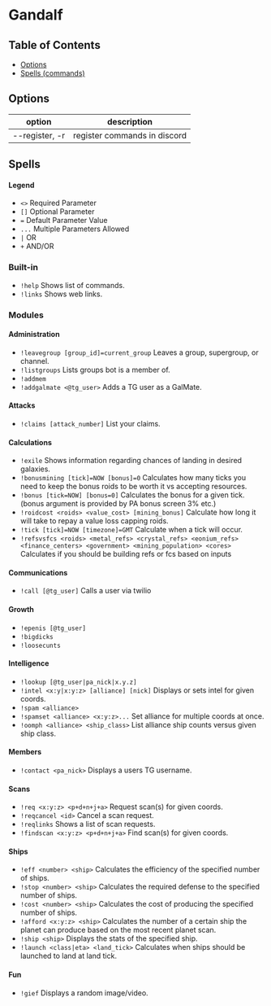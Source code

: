 # Gandalf

## Table of Contents
* [Options](#options)
* [Spells (commands)](#spells)

## Options
| option         | description                  |
|----------------|------------------------------|
| --register, -r | register commands in discord |

## Spells
#### Legend
* `<>` Required Parameter
* `[]` Optional Parameter
* `=` Default Parameter Value
* `...` Multiple Parameters Allowed
* `|` OR
* `+` AND/OR


### Built-in
* `!help` Shows list of commands.
* `!links` Shows web links.

### Modules
#### Administration
* `!leavegroup [group_id]=current_group` Leaves a group, supergroup, or channel.
* `!listgroups` Lists groups bot is a member of.
* `!addmem` 
* `!addgalmate <@tg_user>` Adds a TG user as a GalMate.

#### Attacks
* `!claims [attack_number]` List your claims.

#### Calculations
* `!exile` Shows information regarding chances of landing in desired galaxies.
* `!bonusmining [tick]=NOW [bonus]=0` Calculates how many ticks you need to keep the bonus roids to be worth it vs accepting resources.
* `!bonus [tick=NOW] [bonus=0]` Calculates the bonus for a given tick. (bonus argument is provided by PA bonus screen 3% etc.)
* `!roidcost <roids> <value_cost> [mining_bonus]` Calculate how long it will take to repay a value loss capping roids.
* `!tick [tick]=NOW [timezone]=GMT` Calculate when a tick will occur.
* `!refsvsfcs <roids> <metal_refs> <crystal_refs> <eonium_refs> <finance_centers> <government> <mining_population> <cores>` Calculates if you should be building refs or fcs based on inputs

#### Communications
* `!call [@tg_user]` Calls a user via twilio

#### Growth
* `!epenis [@tg_user]`
* `!bigdicks`
* `!loosecunts`

#### Intelligence
* `!lookup [@tg_user|pa_nick|x.y.z]`
* `!intel <x:y|x:y:z> [alliance] [nick]` Displays or sets intel for given coords.
* `!spam <alliance>`
* `!spamset <alliance> <x:y:z>...` Set alliance for multiple coords at once.
* `!oomph <alliance> <ship_class>` List alliance ship counts versus given ship class.

#### Members
* `!contact <pa_nick>` Displays a users TG username.

#### Scans
* `!req <x:y:z> <p+d+n+j+a>` Request scan(s) for given coords.
* `!reqcancel <id>` Cancel a scan request.
* `!reqlinks` Shows a list of scan requests.
* `!findscan <x:y:z> <p+d+n+j+a>` Find scan(s) for given coords.

#### Ships
* `!eff <number> <ship>` Calculates the efficiency of the specified number of ships.
* `!stop <number> <ship>` Calculates the required defense to the specified number of ships.
* `!cost <number> <ship>` Calculates the cost of producing the specified number of ships.
* `!afford <x:y:z> <ship>` Calculates the number of a certain ship the planet can produce based on the most recent planet scan.
* `!ship <ship>` Displays the stats of the specified ship.
* `!launch <class|eta> <land_tick>` Calculates when ships should be launched to land at land tick.

#### Fun
* `!gief` Displays a random image/video.